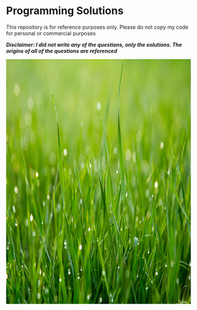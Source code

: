 # Programming Solutions

This repository is for reference purposes only. Please do not copy my code for personal or commercial purposes

***Disclaimer: I did not write any of the questions, only the solutions. The origins of all of the questions are referenced***

<p align="left">
    <img src="https://github.com/7monaw/ProgrammingSolutions/blob/main/grass.jpg" alt
        width="1000" 
        height="667"/>
</p>
